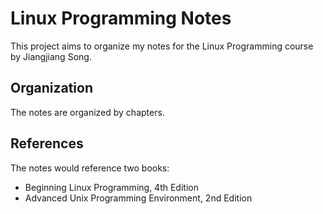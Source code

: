 Linux Programming Notes
=======================

This project aims to organize my notes for the Linux Programming course by Jiangjiang Song.

## Organization

The notes are organized by chapters.

## References

The notes would reference two books:

* Beginning Linux Programming, 4th Edition
* Advanced Unix Programming Environment, 2nd Edition
